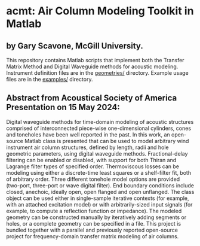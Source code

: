 # acmt: Air Column Modeling Toolkit in Matlab
## by Gary Scavone, McGill University.

This repository contains Matlab scripts that implement both the Transfer Matrix Method and Digital Waveguide methods for acoustic modeling. Instrument definition files are in the [geometries/](geometries) directory. Example usage files are in the [examples/](examples) directory.

## Abstract from Acoustical Society of America Presentation on 15 May 2024:
Digital waveguide methods for time-domain modeling of acoustic structures comprised of interconnected piece-wise one-dimensional cylinders, cones and toneholes have been well reported in the past. In this work, an open-source Matlab class is presented that can be used to model arbitrary wind instrument air column structures, defined by length, radii and hole geometric parameters, using digital waveguide methods. Fractional-delay filtering can be enabled or disabled, with support for both Thiran and Lagrange filter types of specified order. Thermoviscous losses can be modeling using either a discrete-time least squares or a shelf-filter fit, both of arbitrary order. Three different tonehole model options are provided (two-port, three-port or wave digital filter). End boundary conditions include closed, anechoic, ideally open, open flanged and open unflanged. The class object can be used either in single-sample iterative contexts (for example, with an attached excitation model) or with arbitrarily-sized input signals (for example, to compute a reflection function or impedance). The modeled geometry can be constructed manually by iteratively adding segments or holes, or a complete geometry can be specified in a file. This project is bundled together with a parallel and previously reported open-source project for frequency-domain transfer matrix modeling of air columns.
